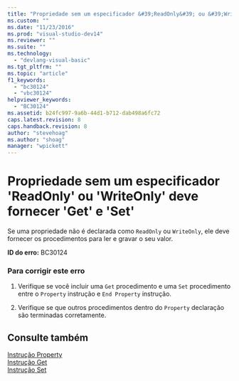 ```yaml
---
title: "Propriedade sem um especificador &#39;ReadOnly&#39; ou &#39;WriteOnly&#39; deve fornecer &#39;Get&#39; e &#39;Set&#39; | Microsoft Docs"
ms.custom: ""
ms.date: "11/23/2016"
ms.prod: "visual-studio-dev14"
ms.reviewer: ""
ms.suite: ""
ms.technology: 
  - "devlang-visual-basic"
ms.tgt_pltfrm: ""
ms.topic: "article"
f1_keywords: 
  - "bc30124"
  - "vbc30124"
helpviewer_keywords: 
  - "BC30124"
ms.assetid: b24fc997-9a6b-44d1-b712-dab498a6fc72
caps.latest.revision: 8
caps.handback.revision: 8
author: "stevehoag"
ms.author: "shoag"
manager: "wpickett"
---
```

# Propriedade sem um especificador &#39;ReadOnly&#39; ou &#39;WriteOnly&#39; deve fornecer &#39;Get&#39; e &#39;Set&#39;
Se uma propriedade não é declarada como `ReadOnly` ou `WriteOnly`, ele deve fornecer os procedimentos para ler e gravar o seu valor.  
  
 **ID do erro:** BC30124  
  
### Para corrigir este erro  
  
1.  Verifique se você incluir uma `Get` procedimento e uma `Set` procedimento entre o `Property` instrução e `End Property` instrução.  
  
2.  Verifique se que outros procedimentos dentro do `Property` declaração são terminadas corretamente.  
  
## Consulte também  
 [Instrução Property](../../visual-basic/language-reference/statements/property-statement.md)   
 [Instrução Get](../../visual-basic/language-reference/statements/get-statement.md)   
 [Instrução Set](../../visual-basic/language-reference/statements/set-statement.md)